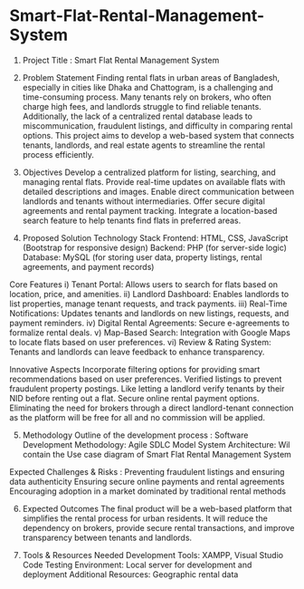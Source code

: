 # Smart-Flat-Rental-Management-System
1. Project Title : Smart Flat Rental Management System 
2. Problem Statement
Finding rental flats in urban areas of Bangladesh, especially in cities like Dhaka and Chattogram, is a challenging and time-consuming process. Many tenants rely on brokers, who often charge high fees, and landlords struggle to find reliable tenants. Additionally, the lack of a centralized rental database leads to miscommunication, fraudulent listings, and difficulty in comparing rental options. This project aims to develop a web-based system that connects tenants, landlords, and real estate agents to streamline the rental process efficiently.
3. Objectives
Develop a centralized platform for listing, searching, and managing rental flats.
Provide real-time updates on available flats with detailed descriptions and images.
Enable direct communication between landlords and tenants without intermediaries.
Offer secure digital agreements and rental payment tracking.
Integrate a location-based search feature to help tenants find flats in preferred areas.

4. Proposed Solution
Technology Stack
Frontend: HTML, CSS, JavaScript (Bootstrap for responsive design)
Backend: PHP (for server-side logic)
Database: MySQL (for storing user data, property listings, rental agreements, and payment records)

Core Features 
i) Tenant Portal: Allows users to search for flats based on location, price, and amenities.
ii) Landlord Dashboard: Enables landlords to list properties, manage tenant requests, and track payments.
iii) Real-Time Notifications: Updates tenants and landlords on new listings, requests, and payment reminders.
iv) Digital Rental Agreements: Secure e-agreements to formalize rental deals.
v) Map-Based Search: Integration with Google Maps to locate flats based on user preferences.
vi) Review & Rating System: Tenants and landlords can leave feedback to enhance transparency.

Innovative Aspects 
Incorporate filtering options for providing smart recommendations based on user preferences.
Verified listings to prevent fraudulent property postings. Like letting a landlord verify tenants by their NID before renting out a flat.
Secure online rental payment options.
Eliminating the need for brokers through a direct landlord-tenant connection as the platform will be free for all and no commission will be applied.

5. Methodology
Outline of the development process :
Software Development Methodology: Agile SDLC Model
System Architecture: Wil contain the Use case diagram of Smart Flat Rental Management System

Expected Challenges & Risks : 
Preventing fraudulent listings and ensuring data authenticity
Ensuring secure online payments and rental agreements
Encouraging adoption in a market dominated by traditional rental methods

6. Expected Outcomes
The final product will be a web-based platform that simplifies the rental process for urban residents. It will reduce the dependency on brokers, provide secure rental transactions, and improve transparency between tenants and landlords.

7. Tools & Resources Needed
Development Tools: XAMPP, Visual Studio Code
Testing Environment: Local server for development and deployment
Additional Resources: Geographic rental data
